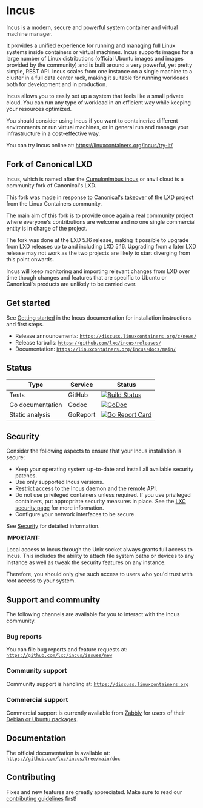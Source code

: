 # Incus

Incus is a modern, secure and powerful system container and virtual machine manager.

<!-- Include start Incus intro -->

It provides a unified experience for running and managing full Linux systems inside containers or virtual machines. Incus supports images for a large number of Linux distributions (official Ubuntu images and images provided by the community) and is built around a very powerful, yet pretty simple, REST API. Incus scales from one instance on a single machine to a cluster in a full data center rack, making it suitable for running workloads both for development and in production.

Incus allows you to easily set up a system that feels like a small private cloud. You can run any type of workload in an efficient way while keeping your resources optimized.

You should consider using Incus if you want to containerize different environments or run virtual machines, or in general run and manage your infrastructure in a cost-effective way.

You can try Incus online at: https://linuxcontainers.org/incus/try-it/

<!-- Include end Incus intro -->

## Fork of Canonical LXD
Incus, which is named after the [Cumulonimbus incus](https://en.wikipedia.org/wiki/Cumulonimbus_incus) or anvil cloud is a community fork of Canonical's LXD.

This fork was made in response to [Canonical's takeover](https://linuxcontainers.org/lxd/) of the LXD project from the Linux Containers community.

The main aim of this fork is to provide once again a real community project where everyone's contributions are welcome and no one single commercial entity is in charge of the project.

The fork was done at the LXD 5.16 release, making it possible to upgrade from LXD releases up to and including LXD 5.16.
Upgrading from a later LXD release may not work as the two projects are likely to start diverging from this point onwards.

Incus will keep monitoring and importing relevant changes from LXD over time though changes and features that are specific to Ubuntu or Canonical's products are unlikely to be carried over.

## Get started

See [Getting started](https://linuxcontainers.org/incus/docs/main/getting_started/) in the Incus documentation for installation instructions and first steps.

- Release announcements: [`https://discuss.linuxcontainers.org/c/news/`](https://discuss.linuxcontainers.org/c/news/)
- Release tarballs: [`https://github.com/lxc/incus/releases/`](https://github.com/lxc/incus/releases/)
- Documentation: [`https://linuxcontainers.org/incus/docs/main/`](https://linuxcontainers.org/incus/docs/main/)

## Status

Type                | Service               | Status
---                 | ---                   | ---
Tests               | GitHub                | [![Build Status](https://github.com/lxc/incus/actions/workflows/tests.yml/badge.svg?branch=main)](https://github.com/lxc/incus/actions?query=event%3Apush+branch%3Amain)
Go documentation    | Godoc                 | [![GoDoc](https://godoc.org/github.com/lxc/incus/client?status.svg)](https://godoc.org/github.com/lxc/incus/client)
Static analysis     | GoReport              | [![Go Report Card](https://goreportcard.com/badge/github.com/lxc/incus)](https://goreportcard.com/report/github.com/lxc/incus)

## Security

<!-- Include start security -->

Consider the following aspects to ensure that your Incus installation is secure:

- Keep your operating system up-to-date and install all available security patches.
- Use only supported Incus versions.
- Restrict access to the Incus daemon and the remote API.
- Do not use privileged containers unless required. If you use privileged containers, put appropriate security measures in place. See the [LXC security page](https://linuxcontainers.org/lxc/security/) for more information.
- Configure your network interfaces to be secure.
<!-- Include end security -->

See [Security](https://github.com/lxc/incus/blob/main/doc/explanation/security.md) for detailed information.

**IMPORTANT:**
<!-- Include start security note -->
Local access to Incus through the Unix socket always grants full access to Incus.
This includes the ability to attach file system paths or devices to any instance as well as tweak the security features on any instance.

Therefore, you should only give such access to users who you'd trust with root access to your system.
<!-- Include end security note -->
<!-- Include start support -->

## Support and community

The following channels are available for you to interact with the Incus community.

### Bug reports

You can file bug reports and feature requests at: [`https://github.com/lxc/incus/issues/new`](https://github.com/lxc/incus/issues/new)

### Community support

Community support is handling at: [`https://discuss.linuxcontainers.org`](https://discuss.linuxcontainers.org)

### Commercial support

Commercial support is currently available from [Zabbly](https://zabbly.com) for users of their [Debian or Ubuntu packages](https://github.com/zabbly/incus).

## Documentation

The official documentation is available at: [`https://github.com/lxc/incus/tree/main/doc`](https://github.com/lxc/incus/tree/main/doc)

<!-- Include end support -->

## Contributing

Fixes and new features are greatly appreciated. Make sure to read our [contributing guidelines](CONTRIBUTING.md) first!
